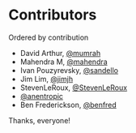 # Contributors

Ordered by contribution

* David Arthur, [@mumrah](https://github.com/mumrah)
* Mahendra M, [@mahendra](https://github.com/mahendra)
* Ivan Pouzyrevsky, [@sandello](https://github.com/sandello)
* Jim Lim, [@jimjh](https://github.com/jimjh)
* StevenLeRoux, [@StevenLeRoux](https://github.com/StevenLeRoux)
* [@anentropic](https://github.com/anentropic)
* Ben Frederickson, [@benfred](https://github.com/benfred)

Thanks, everyone!
